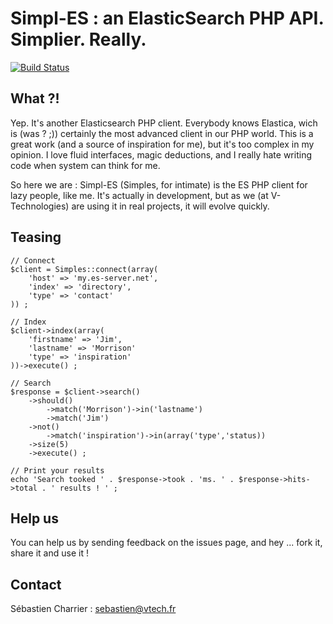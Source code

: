 # Simpl-ES : an ElasticSearch PHP API. Simplier. Really.

[![Build Status](https://secure.travis-ci.org/scharrier/simpl-es.png)](http://travis-ci.org/scharrier/simpl-es)

What ?!
-------
Yep. It's another Elasticsearch PHP client. Everybody knows Elastica, wich is (was ? ;)) certainly the most advanced client in our PHP world. This is a great work (and a source of inspiration for me), but it's too complex in my opinion. I love fluid interfaces, magic deductions, and I really hate writing code when system can think for me.

So here we are : Simpl-ES (Simples, for intimate) is the ES  PHP client for lazy people, like me. It's actually in development, but as we (at V-Technologies) are using it in real projects, it will evolve quickly.

Teasing
-------
	
	// Connect
	$client = Simples::connect(array(
		'host' => 'my.es-server.net',
		'index' => 'directory',
		'type' => 'contact'
	)) ;

	// Index
	$client->index(array(
		'firstname' => 'Jim',
		'lastname' => 'Morrison'
		'type' => 'inspiration'
	))->execute() ;

	// Search
	$response = $client->search()
		->should()
			->match('Morrison')->in('lastname')
			->match('Jim')
		->not()
			->match('inspiration')->in(array('type','status))
		->size(5)
		->execute() ;

	// Print your results
	echo 'Search tooked ' . $response->took . 'ms. ' . $response->hits->total . ' results ! ' ;

Help us
-------

You can help us by sending feedback on the issues page, and hey ... fork it, share it and use it !

Contact
-------

Sébastien Charrier : sebastien@vtech.fr